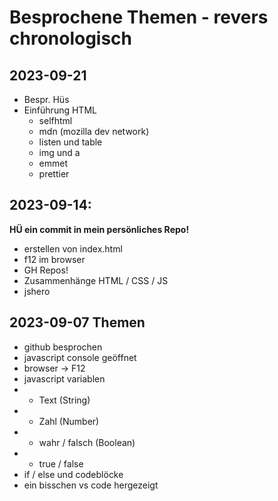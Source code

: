# Besprochene Themen - revers chronologisch

## 2023-09-21

-   Bespr. Hüs
-   Einführung HTML
    -   selfhtml
    -   mdn (mozilla dev network)
    -   listen und table
    -   img und a
    -   emmet
    -   prettier

## 2023-09-14:

**HÜ ein commit in mein persönliches Repo!**

-   erstellen von index.html
-   f12 im browser
-   GH Repos!
-   Zusammenhänge HTML / CSS / JS
-   jshero

## 2023-09-07 Themen

-   github besprochen
-   javascript console geöffnet
-   browser -> F12
-   javascript variablen
-   -   Text (String)
-   -   Zahl (Number)
-   -   wahr / falsch (Boolean)
-   -   true / false
-   if / else und codeblöcke
-   ein bisschen vs code hergezeigt
